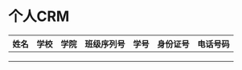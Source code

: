 # 个人CRM

| 姓名 | 学校 | 学院 | 班级序列号 | 学号 | 身份证号 | 电话号码 |
| -- | -- | -- | ----- | -- | ---- | ---- |
|    |    |    |       |    |      |      |
|    |    |    |       |    |      |      |
|    |    |    |       |    |      |      |
